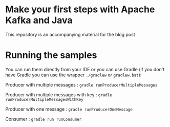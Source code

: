 Make your first steps with Apache Kafka and Java
================================================

This repository is an accompanying material for the blog post

# Running the samples

You can run them directly from your IDE or you can use Gradle (if you don't have Gradle you can use the wrapper `./gradlew` or `gradlew.bat`):

Producer with multiple messages : `gradle runProducerMultipleMessages`

Producer with multiple messages with key : `gradle runProducerMultipleMessagesWithKey`

Producer with one message : `gradle runProducerOneMessage`

Consumer : `gradle run runConsumer`



